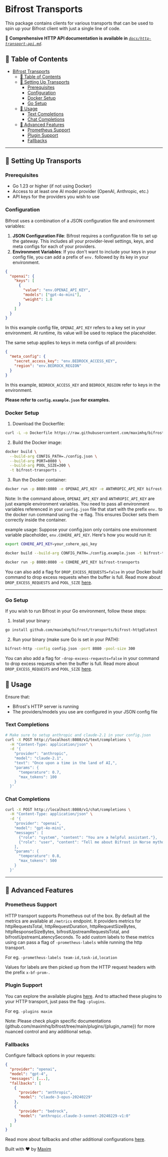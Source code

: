 # Bifrost Transports

This package contains clients for various transports that can be used to spin up your Bifrost client with just a single line of code.

📖 **Comprehensive HTTP API documentation is available in** _[`docs/http-transport-api.md`](../docs/http-transport-api.md)_.

## 📑 Table of Contents

- [Bifrost Transports](#bifrost-transports)
  - [📑 Table of Contents](#-table-of-contents)
  - [🚀 Setting Up Transports](#-setting-up-transports)
    - [Prerequisites](#prerequisites)
    - [Configuration](#configuration)
    - [Docker Setup](#docker-setup)
    - [Go Setup](#go-setup)
  - [🧰 Usage](#-usage)
    - [Text Completions](#text-completions)
    - [Chat Completions](#chat-completions)
  - [🔧 Advanced Features](#-advanced-features)
    - [Prometheus Support](#prometheus-support)
    - [Plugin Support](#plugin-support)
    - [Fallbacks](#fallbacks)

---

## 🚀 Setting Up Transports

### Prerequisites

- Go 1.23 or higher (if not using Docker)
- Access to at least one AI model provider (OpenAI, Anthropic, etc.)
- API keys for the providers you wish to use

### Configuration

Bifrost uses a combination of a JSON configuration file and environment variables:

1. **JSON Configuration File**: Bifrost requires a configuration file to set up the gateway. This includes all your provider-level settings, keys, and meta configs for each of your providers.
2. **Environment Variables**: If you don't want to include your keys in your config file, you can add a prefix of `env.` followed by its key in your environment.

```json
{
  "openai": {
    "keys": [
      {
        "value": "env.OPENAI_API_KEY",
        "models": ["gpt-4o-mini"],
        "weight": 1.0
      }
    ]
  }
}
```

In this example config file, `OPENAI_API_KEY` refers to a key set in your environment. At runtime, its value will be used to replace the placeholder.

The same setup applies to keys in meta configs of all providers:

```json
{
  "meta_config": {
    "secret_access_key": "env.BEDROCK_ACCESS_KEY",
    "region": "env.BEDROCK_REGION"
  }
}
```

In this example, `BEDROCK_ACCESS_KEY` and `BEDROCK_REGION` refer to keys in the environment.

**Please refer to `config.example.json` for examples.**

### Docker Setup

1. Download the Dockerfile:

```bash
curl -L -o Dockerfile https://raw.githubusercontent.com/maximhq/bifrost/main/transports/Dockerfile
```

2. Build the Docker image:

```bash
docker build \
  --build-arg CONFIG_PATH=./config.json \
  --build-arg PORT=8080 \
  --build-arg POOL_SIZE=300 \
  -t bifrost-transports .
```

3. Run the Docker container:

```bash
docker run -p 8080:8080 -e OPENAI_API_KEY -e ANTHROPIC_API_KEY bifrost-transports
```

Note: In the command above, `OPENAI_API_KEY` and `ANTHROPIC_API_KEY` are just example environment variables.
You need to pass all environment variables referenced in your `config.json` file that start with the prefix `env.` to the docker run command using the -e flag. This ensures Docker sets them correctly inside the container.

example usage: Suppose your config.json only contains one environment variable placeholder, `env.COHERE_API_KEY`. Here's how you would run it:

```bash
export COHERE_API_KEY=your_cohere_api_key

docker build --build-arg CONFIG_PATH=./config.example.json -t bifrost-transports .

docker run -p 8080:8080 -e COHERE_API_KEY bifrost-transports
```

You can also add a flag for `DROP_EXCESS_REQUESTS=false` in your Docker build command to drop excess requests when the buffer is full. Read more about `DROP_EXCESS_REQUESTS` and `POOL_SIZE` [here](https://github.com/maximhq/bifrost/tree/main?tab=README-ov-file#additional-configurations).

---

### Go Setup

If you wish to run Bifrost in your Go environment, follow these steps:

1. Install your binary:

```bash
go install github.com/maximhq/bifrost/transports/bifrost-http@latest
```

2. Run your binary (make sure Go is set in your PATH):

```bash
bifrost-http -config config.json -port 8080 -pool-size 300
```

You can also add a flag for `-drop-excess-requests=false` in your command to drop excess requests when the buffer is full. Read more about `DROP_EXCESS_REQUESTS` and `POOL_SIZE` [here](https://github.com/maximhq/bifrost/tree/main?tab=README-ov-file#additional-configurations).

## 🧰 Usage

Ensure that:

- Bifrost's HTTP server is running
- The providers/models you use are configured in your JSON config file

### Text Completions

```bash
# Make sure to setup anthropic and claude-2.1 in your config.json
curl -X POST http://localhost:8080/v1/text/completions \
  -H "Content-Type: application/json" \
  -d '{
    "provider": "anthropic",
    "model": "claude-2.1",
    "text": "Once upon a time in the land of AI,",
    "params": {
      "temperature": 0.7,
      "max_tokens": 100
    }
  }'
```

### Chat Completions

```bash
curl -X POST http://localhost:8080/v1/chat/completions \
  -H "Content-Type: application/json" \
  -d '{
    "provider": "openai",
    "model": "gpt-4o-mini",
    "messages": [
      {"role": "system", "content": "You are a helpful assistant."},
      {"role": "user", "content": "Tell me about Bifrost in Norse mythology."}
    ],
    "params": {
      "temperature": 0.8,
      "max_tokens": 500
    }
  }'
```

---

## 🔧 Advanced Features

### Prometheus Support

HTTP transport supports Prometheus out of the box. By default all the metrics are available at `/metrics` endpoint. It providers metrics for httpRequestsTotal, httpRequestDuration, httpRequestSizeBytes, httpResponseSizeBytes, bifrostUpstreamRequestsTotal, and bifrostUpstreamLatencySeconds. To add custom labels to these metrics using can pass a flag of `-prometheus-labels` while running the http transport.

For eg. `-prometheus-labels team-id,task-id,location`

Values for labels are then picked up from the HTTP request headers with the prefix `x-bf-prom-`.

### Plugin Support

You can explore the available plugins [here](https://github.com/maximhq/bifrost/tree/main/plugins). And to attached these plugins to your HTTP transport, just pass the flag `-plugins`.

For eg. `-plugins maxim`

Note: Please check plugin specific documentations (github.com/maximhq/bifrost/tree/main/plugins/{plugin_name}) for more nuanced control and any additional setup.

### Fallbacks

Configure fallback options in your requests:

```json
{
  "provider": "openai",
  "model": "gpt-4",
  "messages": [...],
  "fallbacks": [
    {
      "provider": "anthropic",
      "model": "claude-3-opus-20240229"
    },
    {
      "provider": "bedrock",
      "model": "anthropic.claude-3-sonnet-20240229-v1:0"
    }
  ]
}
```

Read more about fallbacks and other additional configurations [here](https://github.com/maximhq/bifrost/tree/main?tab=README-ov-file#additional-configurations).

Built with ❤️ by [Maxim](https://github.com/maximhq)
